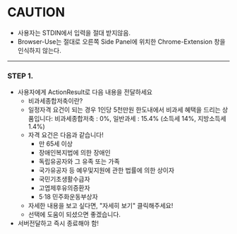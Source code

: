 # CAUTION
- 사용자는 STDIN에서 입력을 절대 받지않음.
- Browser-Use는 절대로 오른쪽 Side Panel에 위치한 Chrome-Extension 창을 인식하지 않는다.
---

### STEP 1.
- 사용자에게 ActionResult로 다음 내용을 전달하세요
  - 비과세종합저축이란?
  - 일정자격 요건이 되는 경우 1인당 5천만원 한도내에서 비과세 혜택을 드리는 상품입니다: 비과세종합저축 : 0%, 일반과세 : 15.4% (소득세 14%, 지방소득세 1.4%)
  - 자격 요건은 다음과 같습니다!
    - 만 65세 이상
    - 장애인복지법에 의한 장애인 
    - 독립유공자와 그 유족 또는 가족
    - 국가유공자 등 예우및지원에 관한 법률에 의한 상이자 
    - 국민기초생활수급자 
    - 고엽제후유의증환자 
    - 5·18 민주화운동부상자
  - 자세한 내용을 보고 싶다면, "자세히 보기" 클릭해주세요!
  - 선택에 도움이 되셨으면 좋겠습니다.
- 서버전달하고 즉시 종료해야 함!